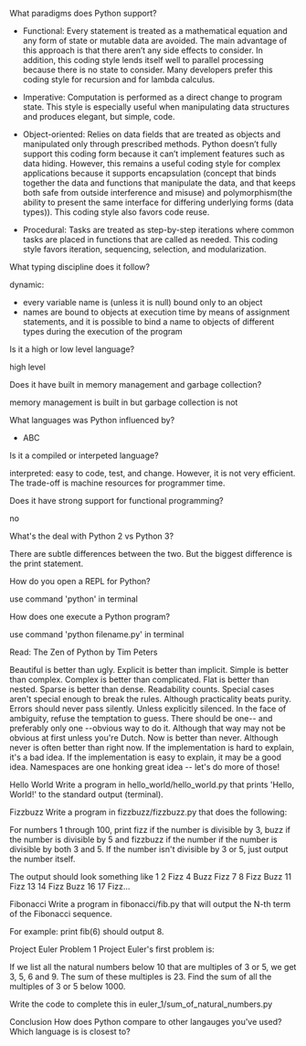  What paradigms does Python support?

- Functional: Every statement is treated as a mathematical equation and any form of state or mutable data are avoided. The main advantage of this approach is that there aren’t any side effects to consider. In addition, this coding style lends itself well to parallel processing because there is no state to consider. Many developers prefer this coding style for recursion and for lambda calculus.

- Imperative: Computation is performed as a direct change to program state. This style is especially useful when manipulating data structures and produces elegant, but simple, code.

- Object-oriented: Relies on data fields that are treated as objects and manipulated only through prescribed methods. Python doesn’t fully support this coding form because it can’t implement features such as data hiding. However, this remains a useful coding style for complex applications because it supports encapsulation (concept that binds together the data and functions that manipulate the data, and that keeps both safe from outside interference and misuse) and polymorphism(the ability to present the same interface for differing underlying forms (data types)). This coding style also favors code reuse.

- Procedural: Tasks are treated as step-by-step iterations where common tasks are placed in functions that are called as needed. This coding style favors iteration, sequencing, selection, and modularization.

What typing discipline does it follow?

dynamic:
- every variable name is (unless it is null) bound only to an object
- names are bound to objects at execution time by means of assignment statements, and it is possible to bind a name to objects of different types during the execution of the program

Is it a high or low level language?

high level

Does it have built in memory management and garbage collection?

memory management is built in but garbage collection is not

What languages was Python influenced by?

- ABC

Is it a compiled or interpeted language?

interpreted: easy to code, test, and change. However, it is not very efficient. The trade-off is machine resources for programmer time.

Does it have strong support for functional programming?

no

What's the deal with Python 2 vs Python 3?

There are subtle differences between the two. But the biggest difference is the print statement.

How do you open a REPL for Python?

use command 'python' in terminal

How does one execute a Python program?

use command 'python filename.py' in terminal


Read: The Zen of Python by Tim Peters

Beautiful is better than ugly. Explicit is better than implicit. Simple is better than complex. Complex is better than complicated. Flat is better than nested. Sparse is better than dense. Readability counts. Special cases aren't special enough to break the rules. Although practicality beats purity. Errors should never pass silently. Unless explicitly silenced. In the face of ambiguity, refuse the temptation to guess. There should be one-- and preferably only one --obvious way to do it. Although that way may not be obvious at first unless you're Dutch. Now is better than never. Although never is often better than right now. If the implementation is hard to explain, it's a bad idea. If the implementation is easy to explain, it may be a good idea. Namespaces are one honking great idea -- let's do more of those!

Hello World
Write a program in hello_world/hello_world.py that prints 'Hello, World!' to the standard output (terminal).

Fizzbuzz
Write a program in fizzbuzz/fizzbuzz.py that does the following:

For numbers 1 through 100, print fizz if the number is divisible by 3, buzz if the number is divisible by 5 and fizzbuzz if the number if the number is divisible by both 3 and 5. If the number isn't divisible by 3 or 5, just output the number itself.

The output should look something like 1 2 Fizz 4 Buzz Fizz 7 8 Fizz Buzz 11 Fizz 13 14 Fizz Buzz 16 17 Fizz...

Fibonacci
Write a program in fibonacci/fib.py that will output the N-th term of the Fibonacci sequence.

For example: print fib(6) should output 8.

Project Euler Problem 1
Project Euler's first problem is:

If we list all the natural numbers below 10 that are multiples of 3 or 5, we get 3, 5, 6 and 9. The sum of these multiples is 23. Find the sum of all the multiples of 3 or 5 below 1000.

Write the code to complete this in euler_1/sum_of_natural_numbers.py

Conclusion
How does Python compare to other langauges you've used? Which language is is closest to?
